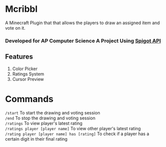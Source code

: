 # Mcribbl
A Minecraft Plugin that that allows the players to draw an assigned item and vote on it.
### Developed for AP Computer Science A Project Using [Spigot API](https://hub.spigotmc.org/stash/projects/SPIGOT)

## Features
1. Color Picker
2. Ratings System
3. Cursor Preview

# Commands
`/start` To start the drawing and voting session <br />
`/end` To stop the drawing and voting session <br />
`/ratings` To view player's latest rating <br />
`/ratings player [player name]` To view other player's latest rating <br />
`/rating player [player name] has [rating]` To check if a player has a certain digit in their final rating
